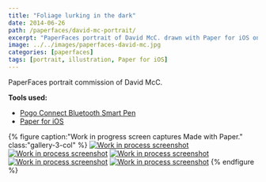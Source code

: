 ```yaml
---
title: "Foliage lurking in the dark"
date: 2014-06-26
path: /paperfaces/david-mc-portrait/
excerpt: "PaperFaces portrait of David McC. drawn with Paper for iOS on an iPad."
image: ../../images/paperfaces-david-mc.jpg
categories: [paperfaces]
tags: [portrait, illustration, Paper for iOS]
---
```


PaperFaces portrait commission of David McC.

**Tools used:**

- [Pogo Connect Bluetooth Smart Pen](https://www.amazon.com/gp/product/B009K448L4/ref=as_li_ss_tl?ie=UTF8&camp=1789&creative=390957&creativeASIN=B009K448L4&linkCode=as2&tag=mademist-20)
- [Paper for iOS](https://paper.bywetransfer.com/)

{% figure caption:"Work in progress screen captures Made with Paper." class:"gallery-3-col" %}
[![Work in process screenshot](../../images/paperfaces-david-mc-process-1-600.jpg)](../../images/paperfaces-david-mc-process-1-lg.jpg) [![Work in process screenshot](../../images/paperfaces-david-mc-process-2-600.jpg)](../../images/paperfaces-david-mc-process-2-lg.jpg) [![Work in process screenshot](../../images/paperfaces-david-mc-process-3-600.jpg)](../../images/paperfaces-david-mc-process-3-lg.jpg) [![Work in process screenshot](../../images/paperfaces-david-mc-process-4-600.jpg)](../../images/paperfaces-david-mc-process-4-lg.jpg) [![Work in process screenshot](../../images/paperfaces-david-mc-process-5-600.jpg)](../../images/paperfaces-david-mc-process-5-lg.jpg)
{% endfigure %}
